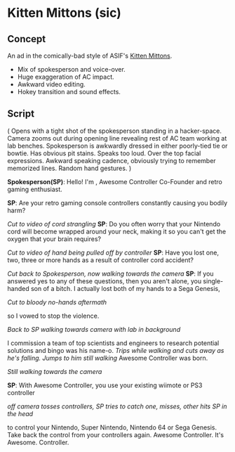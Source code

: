 # Kitten Mittons (sic)

## Concept

An ad in the comically-bad 
style of ASIF's [Kitten Mittons](http://www.youtube.com/watch?v=PGNnEmd9jw8).

* Mix of spokesperson
  and voice-over.
* Huge exaggeration of AC impact.
* Awkward video editing.
* Hokey transition and sound effects.

## Script

(
Opens with a tight shot of the spokesperson
standing in a hacker-space.
Camera zooms out during opening line
revealing rest of AC team working at lab benches.
Spokesperson is awkwardly dressed 
in either poorly-tied tie or bowtie. 
Has obvious pit stains.
Speaks too loud.
Over the top facial expressions.
Awkward speaking cadence,
obviously trying to remember memorized lines.
Random hand gestures.
)

**Spokesperson(SP)**: Hello! 
I'm <name>, 
Awesome Controller Co-Founder 
and retro gaming enthusiast.

**SP**: Are your retro gaming console controllers
constantly causing you bodily harm?

*Cut to video of cord strangling*
**SP**: Do you often worry that 
your Nintendo cord will become wrapped around your neck, 
making it so you can't get the oxygen 
that your brain requires?

*Cut to video of hand being pulled off by controller*
**SP**: Have you lost 
one, two, three or more hands 
as a result of controller cord accident?

*Cut back to Spokesperson, now walking towards the camera*
**SP**: If you answered yes to any of these questions, 
then you aren't alone, 
you single-handed son of a bitch.
I actually lost both of my hands to a Sega Genesis, 

*Cut to bloody no-hands aftermath*

so I vowed to stop the violence.

*Back to SP walking towards camera with lab in background*

I commission a team of top scientists and engineers
to research potential solutions
and bingo was his name-o.
*Trips while walking and cuts away as he's falling. Jumps to him still walking*
Awesome Controller was born.

*Still walking towards the camera*

**SP**: With Awesome Controller,
you use your existing wiimote or PS3 controller

*off camera tosses controllers,*
*SP tries to catch one, misses,*
*other hits SP in the head*

to control your 
Nintendo, 
Super Nintendo, 
Nintendo 64 
or Sega Genesis.
Take back the control from your controllers again.
Awesome Controller.
It's Awesome.
Controller. 







